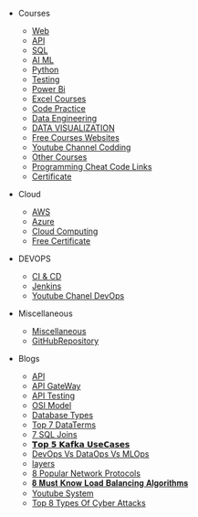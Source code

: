 * Courses
  * [Web](Courses/web.md)
  * [API](Courses/api.md)
  * [SQL](Courses/sql.md)
  * [AI ML](Courses/ml.md)
  * [Python](Courses/python.md)
  * [Testing](Courses/Testing.md)
  * [Power Bi](Courses/powerbi.md)
  * [Excel Courses](Courses/ExcelCourses.md)
  * [Code Practice](Courses/CodePractice.md)
  * [Data Engineering](Courses/DataEngineeringCourses.md)
  * [DATA VISUALIZATION](Courses/DATAVISUALIZATION.md)
  * [Free Courses Websites](Courses/FreeCourcesWebsites.md)
  * [Youtube Channel Codding](Courses/YoutubeChannelforCodding.md)
  * [Other Courses](Courses/Cources.md)
  * [Programming Cheat Code Links](Courses/ProgrammingCheatCodeLinks.md)
  * [Certificate](Courses/CodingCertificate.md)

* Cloud

  * [AWS](Cloud/AWS.md)
  * [Azure](Cloud/Azure.md)
  * [Cloud Computing](Cloud/CloudComputing.md)
  * [Free Certificate](Cloud/FreeCloudComputingwithCertificate.md)
  
* DEVOPS
  * [CI & CD](DEVOPS/CICD.md)
  * [Jenkins](DEVOPS/Jenkins.md)
  * [Youtube Chanel DevOps](DEVOPS/YoutubeChanelToDevOps.md)  
  
* Miscellaneous

  * [Miscellaneous](Miscellaneous/Miscellaneous.md)
  * [GitHubRepository](Miscellaneous/GitHubRepository.md)

* Blogs

  * [API](./Blogs/APIs-EssentialBuildingBlocksofModernSoftware.md)
  * [API GateWay](./Blogs/APIGateWay.md)
  * [API Testing](./Blogs/APItesting.md)
  * [OSI Model](./Blogs/OSIModel.md)
  * [Database Types](./Blogs/DatabaseTypes.md)
  * [Top 7 DataTerms](./Blogs/Top7DataTermsExplained.md)
  * [7 SQL Joins](./Blogs/7EssentialSQLJoins.md)
  * [𝗧𝗼𝗽 𝟱 𝗞𝗮𝗳𝗸𝗮 𝗨𝘀𝗲𝗖𝗮𝘀𝗲𝘀](./Blogs/𝗧𝗼𝗽𝟱𝗞𝗮𝗳𝗸𝗮𝗨𝘀𝗲𝗖𝗮𝘀𝗲𝘀.md)
  * [DevOps Vs DataOps Vs MLOps](./Blogs/DevOpsvsDataOpsvsMLOps.md)
  * [layers](./Blogs/layers.md)
  * [8 Popular Network Protocols](./Blogs/𝟴𝗣𝗼𝗽𝘂𝗹𝗮𝗿𝗡𝗲𝘁𝘄𝗼𝗿𝗸𝗣𝗿𝗼𝘁𝗼𝗰𝗼𝗹𝘀.md)
  * [𝟖 𝐌𝐮𝐬𝐭 𝐊𝐧𝐨𝐰 𝐋𝐨𝐚𝐝 𝐁𝐚𝐥𝐚𝐧𝐜𝐢𝐧𝐠 𝐀𝐥𝐠𝐨𝐫𝐢𝐭𝐡𝐦𝐬](./Blogs/𝟖𝐌𝐮𝐬𝐭𝐊𝐧𝐨𝐰𝐋𝐨𝐚𝐝𝐁𝐚𝐥𝐚𝐧𝐜𝐢𝐧𝐠𝐀𝐥𝐠𝐨𝐫𝐢𝐭𝐡𝐦𝐬.md)
  * [Youtube System](./Blogs/YoutubeSystem.md)
  * [Top 8 Types Of Cyber Attacks](./Blogs/Top8TypesOfCyberAttacks.md)